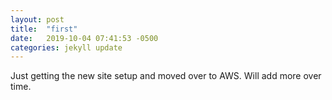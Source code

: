 ```yaml
---
layout: post
title:  "first"
date:   2019-10-04 07:41:53 -0500
categories: jekyll update
---
```


Just getting the new site setup and moved over to AWS.  Will add more over time.